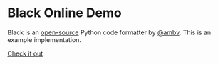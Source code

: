 # Black Online Demo

Black is an [open-source](https://github.com/ambv/black) Python code formatter by [@ambv](https://github.com/ambv). This is an example implementation.

[Check it out](https://black.now.sh)
